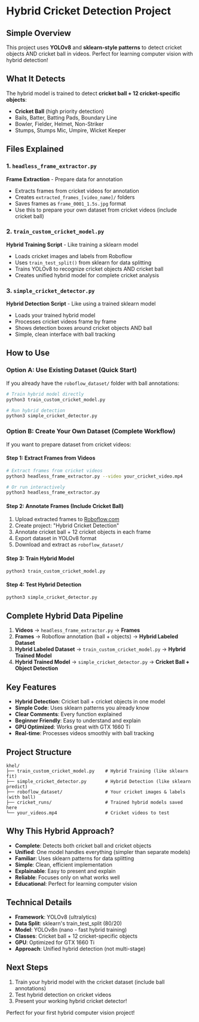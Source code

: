 # Hybrid Cricket Detection Project

## Simple Overview
This project uses **YOLOv8** and **sklearn-style patterns** to detect cricket objects AND cricket ball in videos. Perfect for learning computer vision with hybrid detection!

## What It Detects
The hybrid model is trained to detect **cricket ball + 12 cricket-specific objects**:
- **Cricket Ball** (high priority detection)
- Bails, Batter, Batting Pads, Boundary Line
- Bowler, Fielder, Helmet, Non-Striker  
- Stumps, Stumps Mic, Umpire, Wicket Keeper

## Files Explained

### 1. `headless_frame_extractor.py` 
**Frame Extraction** - Prepare data for annotation
- Extracts frames from cricket videos for annotation
- Creates `extracted_frames_[video_name]/` folders
- Saves frames as `frame_0001_1.5s.jpg` format
- Use this to prepare your own dataset from cricket videos (include cricket ball)

### 2. `train_custom_cricket_model.py` 
**Hybrid Training Script** - Like training a sklearn model
- Loads cricket images and labels from Roboflow
- Uses `train_test_split()` from sklearn for data splitting
- Trains YOLOv8 to recognize cricket objects AND cricket ball
- Creates unified hybrid model for complete cricket analysis

### 3. `simple_cricket_detector.py`
**Hybrid Detection Script** - Like using a trained sklearn model
- Loads your trained hybrid model
- Processes cricket videos frame by frame
- Shows detection boxes around cricket objects AND ball
- Simple, clean interface with ball tracking

## How to Use

### Option A: Use Existing Dataset (Quick Start)
If you already have the `roboflow_dataset/` folder with ball annotations:

```bash
# Train hybrid model directly
python3 train_custom_cricket_model.py

# Run hybrid detection
python3 simple_cricket_detector.py
```

### Option B: Create Your Own Dataset (Complete Workflow)
If you want to prepare dataset from cricket videos:

#### Step 1: Extract Frames from Videos
```bash
# Extract frames from cricket videos
python3 headless_frame_extractor.py --video your_cricket_video.mp4

# Or run interactively
python3 headless_frame_extractor.py
```

#### Step 2: Annotate Frames (Include Cricket Ball)
1. Upload extracted frames to [Roboflow.com](https://roboflow.com)
2. Create project: "Hybrid Cricket Detection" 
3. Annotate cricket ball + 12 cricket objects in each frame
4. Export dataset in YOLOv8 format
5. Download and extract as `roboflow_dataset/`

#### Step 3: Train Hybrid Model
```bash
python3 train_custom_cricket_model.py
```

#### Step 4: Test Hybrid Detection
```bash
python3 simple_cricket_detector.py
```

## Complete Hybrid Data Pipeline
1. **Videos** → `headless_frame_extractor.py` → **Frames**
2. **Frames** → Roboflow annotation (ball + objects) → **Hybrid Labeled Dataset** 
3. **Hybrid Labeled Dataset** → `train_custom_cricket_model.py` → **Hybrid Trained Model**
4. **Hybrid Trained Model** → `simple_cricket_detector.py` → **Cricket Ball + Object Detection**

## Key Features
- **Hybrid Detection**: Cricket ball + cricket objects in one model
- **Simple Code**: Uses sklearn patterns you already know
- **Clear Comments**: Every function explained
- **Beginner Friendly**: Easy to understand and explain
- **GPU Optimized**: Works great with GTX 1660 Ti
- **Real-time**: Processes videos smoothly with ball tracking

## Project Structure
```
khel/
├── train_custom_cricket_model.py    # Hybrid Training (like sklearn fit)
├── simple_cricket_detector.py       # Hybrid Detection (like sklearn predict)  
├── roboflow_dataset/                # Your cricket images & labels (with ball)
├── cricket_runs/                    # Trained hybrid models saved here
└── your_videos.mp4                  # Cricket videos to test
```

## Why This Hybrid Approach?
- **Complete**: Detects both cricket ball and cricket objects
- **Unified**: One model handles everything (simpler than separate models)
- **Familiar**: Uses sklearn patterns for data splitting
- **Simple**: Clean, efficient implementation
- **Explainable**: Easy to present and explain
- **Reliable**: Focuses only on what works well
- **Educational**: Perfect for learning computer vision

## Technical Details
- **Framework**: YOLOv8 (ultralytics)
- **Data Split**: sklearn's train_test_split (80/20)
- **Model**: YOLOv8n (nano - fast hybrid training)
- **Classes**: Cricket ball + 12 cricket-specific objects
- **GPU**: Optimized for GTX 1660 Ti
- **Approach**: Unified hybrid detection (not multi-stage)

## Next Steps
1. Train your hybrid model with the cricket dataset (include ball annotations)
2. Test hybrid detection on cricket videos  
3. Present your working hybrid cricket detector!

Perfect for your first hybrid computer vision project!
